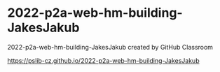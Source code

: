 # 2022-p2a-web-hm-building-JakesJakub
2022-p2a-web-hm-building-JakesJakub created by GitHub Classroom

https://pslib-cz.github.io/2022-p2a-web-hm-building-JakesJakub
